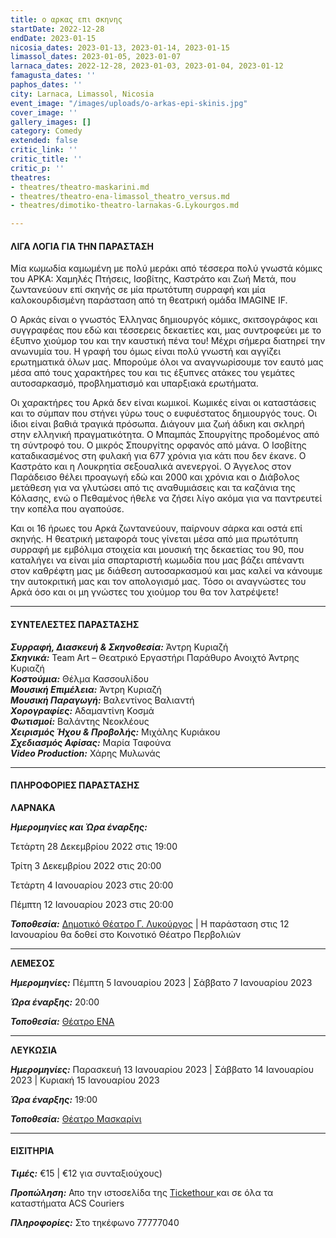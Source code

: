```yaml
---
title: ο αρκας επι σκηνης
startDate: 2022-12-28
endDate: 2023-01-15
nicosia_dates: 2023-01-13, 2023-01-14, 2023-01-15
limassol_dates: 2023-01-05, 2023-01-07
larnaca_dates: 2022-12-28, 2023-01-03, 2023-01-04, 2023-01-12
famagusta_dates: ''
paphos_dates: ''
city: Larnaca, Limassol, Nicosia
event_image: "/images/uploads/o-arkas-epi-skinis.jpg"
cover_image: ''
gallery_images: []
category: Comedy
extended: false
critic_link: ''
critic_title: ''
critic_p: ''
theatres:
- theatres/theatro-maskarini.md
- theatres/theatro-ena-limassol_theatro_versus.md
- theatres/dimotiko-theatro-larnakas-G.Lykourgos.md

---
```

#### ΛΙΓΑ ΛΟΓΙΑ ΓΙΑ ΤΗΝ ΠΑΡΑΣΤΑΣΗ

Μία κωμωδία καμωμένη με πολύ μεράκι από τέσσερα πολύ γνωστά κόμικς του ΑΡΚΑ: Χαμηλές Πτήσεις, Ισοβίτης, Καστράτο και Ζωή Μετά, που ζωντανεύουν επί σκηνής σε μία πρωτότυπη συρραφή και μία καλοκουρδισμένη παράσταση από τη θεατρική ομάδα IMAGINE IF.

Ο Αρκάς είναι ο γνωστός Έλληνας δημιουργός κόμικς, σκιτσογράφος και συγγραφέας που εδώ και τέσσερεις δεκαετίες και, μας συντροφεύει με το έξυπνο χιούμορ του και την καυστική πένα του!  Μέχρι σήμερα διατηρεί την ανωνυμία του.  Η γραφή του όμως είναι πολύ γνωστή και αγγίζει ερωτηματικά όλων μας.  Μπορούμε όλοι να αναγνωρίσουμε τον εαυτό μας μέσα από τους χαρακτήρες του και τις έξυπνες ατάκες του γεμάτες αυτοσαρκασμό, προβληματισμό και υπαρξιακά ερωτήματα.

Οι χαρακτήρες του Αρκά δεν είναι κωμικοί.  Κωμικές είναι οι καταστάσεις και το σύμπαν που στήνει γύρω τους ο ευφυέστατος δημιουργός τους.  Οι ίδιοι είναι βαθιά τραγικά πρόσωπα.  Διάγουν μια ζωή άδικη και σκληρή στην ελληνική πραγματικότητα.  Ο Μπαμπάς Σπουργίτης προδομένος από τη σύντροφό του.  Ο μικρός Σπουργίτης ορφανός από μάνα.  Ο Ισοβίτης καταδικασμένος στη φυλακή για 677 χρόνια για κάτι που δεν έκανε.  Ο Καστράτο και η Λουκρητία σεξουαλικά ανενεργοί.  Ο Άγγελος στον Παράδεισο θέλει προαγωγή εδώ και 2000 και χρόνια και ο Διάβολος μετάθεση για να γλυτώσει από τις αναθυμιάσεις και τα καζάνια της Κόλασης, ενώ ο Πεθαμένος ήθελε να ζήσει λίγο ακόμα για να παντρευτεί την κοπέλα που αγαπούσε.

Και οι 16 ήρωες του Αρκά ζωντανεύουν, παίρνουν σάρκα και οστά επί σκηνής.  Η θεατρική μεταφορά τους γίνεται μέσα από μια πρωτότυπη συρραφή με εμβόλιμα στοιχεία και μουσική της δεκαετίας του 90, που καταλήγει να είναι μία σπαρταριστή κωμωδία που μας βάζει απέναντι στον καθρέφτη μας με διάθεση αυτοσαρκασμού και μας καλεί να κάνουμε την αυτοκριτική μας και τον απολογισμό μας.  Τόσο οι αναγνώστες του Αρκά όσο και οι μη γνώστες του χιούμορ του θα τον λατρέψετε!

***

#### ΣΥΝΤΕΛΕΣΤΕΣ ΠΑΡΑΣΤΑΣΗΣ

**_Συρραφή, Διασκευή & Σκηνοθεσία:_** Άντρη Κυριαζή  
**_Σκηνικά:_** Team Art – Θεατρικό Εργαστήρι Παράθυρο Ανοιχτό Άντρης Κυριαζή  
**_Κοστούμια:_** Θέλμα Κασσουλίδου  
**_Μουσική Επιμέλεια:_** Άντρη Κυριαζή  
**_Μουσική Παραγωγή:_** Βαλεντίνος Βαλιαντή  
**_Χορογραφίες:_** Αδαμαντίνη Κοσμά  
**_Φωτισμοί:_** Βαλάντης Νεοκλέους  
**_Χειρισμός Ήχου & Προβολής:_** Μιχάλης Κυριάκου  
**_Σχεδιασμός Αφίσας:_** Μαρία Ταφούνα  
**_Video Production:_** Χάρης Μυλωνάς

***

#### ΠΛΗΡΟΦΟΡΙΕΣ ΠΑΡΑΣΤΑΣΗΣ

**ΛΑΡΝΑΚΑ**

**_Ημερομηνίες και Ώρα έναρξης:_**

Τετάρτη 28 Δεκεμβρίου 2022 στις 19:00

Τρίτη 3 Δεκεμβρίου 2022 στις 20:00

Τετάρτη 4 Ιανουαρίου 2023 στις 20:00

Πέμπτη 12 Ιανουαρίου 2023 στις 20:00

**_Τοποθεσία:_** [Δημοτικό Θέατρο Γ. Λυκούργος](?#map) | Η παράσταση στις 12 Ιανουαρίου θα δοθεί στο Κοινοτικό Θέατρο Περβολιών

***

**ΛΕΜΕΣΟΣ**

**_Ημερομηνίες:_** Πέμπτη 5 Ιανουαρίου 2023 | Σάββατο 7 Ιανουαρίου 2023

**_Ώρα έναρξης:_** 20:00

**_Τοποθεσία:_** [Θέατρο ΕΝΑ](?#map)

***

**ΛΕΥΚΩΣΙΑ**

**_Ημερομηνίες:_** Παρασκευή 13 Ιανουαρίου 2023 | Σάββατο 14 Ιανουαρίου 2023 | Κυριακή 15 Ιανουαρίου 2023

**_Ώρα έναρξης:_** 19:00

**_Τοποθεσία:_** [Θέατρο Μασκαρίνι](?#map)

***

#### ΕΙΣΙΤΗΡΙΑ

**_Τιμές:_** €15 | €12 για συνταξιούχους)

**_Προπώληση:_** Απο την ιστοσελίδα της [Tickethour ](https://shop.tickethour.com/ticketmaster_se_4080.html)και σε όλα τα καταστήματα ACS Couriers

**_Πληροφορίες:_** Στο τηκέφωνο 77777040